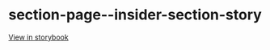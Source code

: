 # section-page--insider-section-story

[View in storybook](https://raw.githack.com/Independent-Digital-News-and-Media-Ltd/standard-pwamp-sb/PR-542-sb/index.html?path=/story/section-page--insider-section-story)